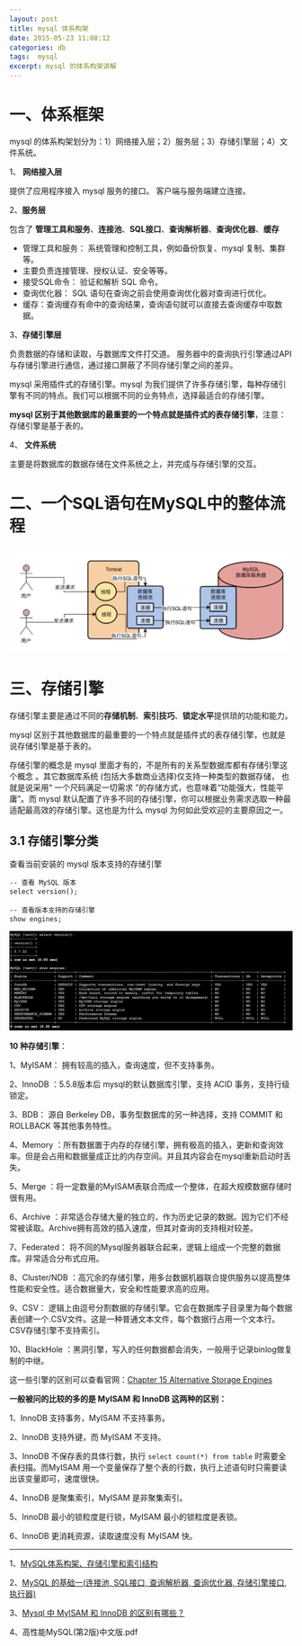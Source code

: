 ```yaml
---
layout: post
title: mysql 体系构架
date: 2015-05-23 11:08:12
categories: db
tags:  mysql 
excerpt: mysql 的体系构架讲解
---
```


# 一、体系框架

mysql 的体系构架划分为：1）网络接入层；2）服务层；3）存储引擎层；4）文件系统。

1、 **网络接入层** 

提供了应用程序接入 mysql 服务的接口。 客户端与服务端建立连接。

2、**服务层**  

包含了 **管理工具和服务**、**连接池**、**SQL接口**、**查询解析器**、**查询优化器**、**缓存**

- 管理工具和服务： 系统管理和控制工具，例如备份恢复、mysql 复制、集群等。
- 主要负责连接管理、授权认证、安全等等。
- 接受SQL命令： 验证和解析 SQL 命令。
- 查询优化器： SQL 语句在查询之前会使用查询优化器对查询进行优化。
- 缓存：查询缓存有命中的查询结果，查询语句就可以直接去查询缓存中取数据。

3、**存储引擎层** 

负责数据的存储和读取，与数据库文件打交道。 服务器中的查询执行引擎通过API与存储引擎进行通信，通过接口屏蔽了不同存储引擎之间的差异。

mysql  采用插件式的存储引擎。mysql 为我们提供了许多存储引擎，每种存储引擎有不同的特点。我们可以根据不同的业务特点，选择最适合的存储引擎。

**mysql 区别于其他数据库的最重要的一个特点就是插件式的表存储引擎**，注意：存储引擎是基于表的。

4、 **文件系统**

主要是将数据库的数据存储在文件系统之上，并完成与存储引擎的交互。

# 二、一个SQL语句在MySQL中的整体流程

![](/assets/db/mysql-2022-09-26_13-52-18.png)


# 三、存储引擎

存储引擎主要是通过不同的**存储机制**、**索引技巧**、**锁定水平**提供琐的功能和能力。 

mysql 区别于其他数据库的最重要的一个特点就是插件式的表存储引擎，也就是说存储引擎是基于表的。

存储引擎的概念是 mysql 里面才有的，不是所有的关系型数据库都有存储引擎这个概念 。其它数据库系统 (包括大多数商业选择)仅支持一种类型的数据存储， 也就是说采用“ 一个尺码满足一切需求 ”的存储方式，也意味着“功能强大，性能平庸”。而 mysql 默认配置了许多不同的存储引擎，你可以根据业务需求选取一种最适配最高效的存储引擎。这也是为什么 mysql 为何如此受欢迎的主要原因之一。


## 3.1 存储引擎分类

查看当前安装的 mysql 版本支持的存储引擎

```mysql 
-- 查看 MySQL 版本
select version();

-- 查看版本支持的存储引擎
show engines;
```

![](/assets/db/mysql-2022-10-21_11-27-32.png)


**10 种存储引擎**：

1、MyISAM： 拥有较高的插入，查询速度，但不支持事务。

2、InnoDB ：5.5.8版本后 mysql的默认数据库引擎，支持 ACID 事务，支持行级锁定。

3、BDB： 源自 Berkeley DB，事务型数据库的另一种选择，支持 COMMIT 和 ROLLBACK 等其他事务特性。

4、Memory ：所有数据置于内存的存储引擎，拥有极高的插入，更新和查询效率。但是会占用和数据量成正比的内存空间。并且其内容会在mysql重新启动时丢失。

5、Merge ：将一定数量的MyISAM表联合而成一个整体，在超大规模数据存储时很有用。

6、Archive ：非常适合存储大量的独立的，作为历史记录的数据。因为它们不经常被读取。Archive拥有高效的插入速度，但其对查询的支持相对较差。

7、Federated： 将不同的Mysql服务器联合起来，逻辑上组成一个完整的数据库。非常适合分布式应用。

8、Cluster/NDB ：高冗余的存储引擎，用多台数据机器联合提供服务以提高整体性能和安全性。适合数据量大，安全和性能要求高的应用。

9、CSV： 逻辑上由逗号分割数据的存储引擎。它会在数据库子目录里为每个数据表创建一个.CSV文件。这是一种普通文本文件，每个数据行占用一个文本行。CSV存储引擎不支持索引。

10、BlackHole ：黑洞引擎，写入的任何数据都会消失，一般用于记录binlog做复制的中继。

这一些引擎的区别可以查看官网：[Chapter 15 Alternative Storage Engines](https://dev.mysql.com/doc/refman/5.7/en/storage-engines.html)


**一般被问的比较的多的是 MyISAM 和 InnoDB 这两种的区别：**

1、InnoDB 支持事务，MyISAM 不支持事务。

2、InnoDB 支持外键，而 MyISAM 不支持。

3、InnoDB 不保存表的具体行数，执行 `select count(*) from table` 时需要全表扫描。而MyISAM 用一个变量保存了整个表的行数，执行上述语句时只需要读出该变量即可，速度很快。

4、InnoDB 是聚集索引，MyISAM 是非聚集索引。

5、InnoDB 最小的锁粒度是行锁，MyISAM 最小的锁粒度是表锁。

6、InnoDB 更消耗资源，读取速度没有 MyISAM 快。

----

1、[MySQL体系构架、存储引擎和索引结构](https://zhuanlan.zhihu.com/p/500250022)

2、[MySQL 的基础一(连接池, SQL接口, 查询解析器, 查询优化器, 存储引擎接口, 执行器)](https://www.cnblogs.com/klvchen/articles/12809342.html)

3、[Mysql 中 MyISAM 和 InnoDB 的区别有哪些？](https://www.zhihu.com/question/20596402/answer/211492971)

4、高性能MySQL(第2版)中文版.pdf

